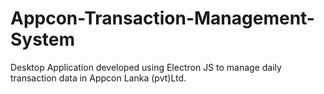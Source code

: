 # Appcon-Transaction-Management-System
Desktop Application developed using Electron JS to manage daily transaction data in Appcon Lanka (pvt)Ltd.



<!--stackedit_data:
eyJoaXN0b3J5IjpbLTExNTk0MjUzODJdfQ==
-->
